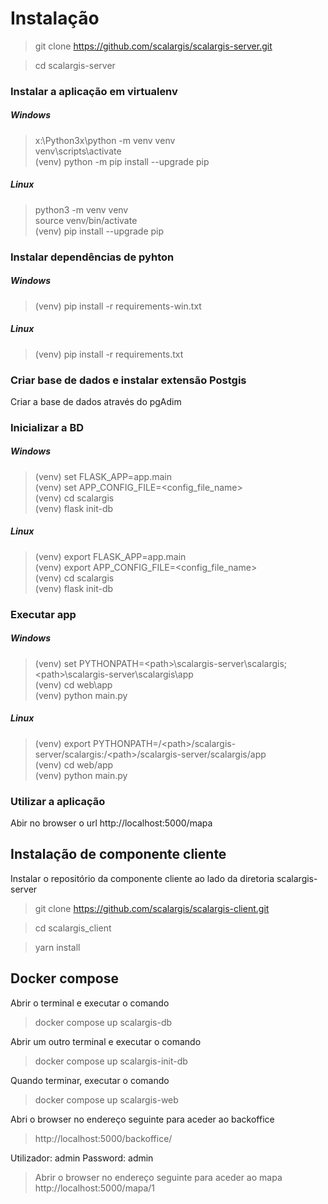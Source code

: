 # Instalação

> git clone https://github.com/scalargis/scalargis-server.git

> cd scalargis-server


### Instalar a aplicação em virtualenv

##### Windows 
> x:\Python3x\python -m venv venv  
> venv\scripts\activate  
> (venv) python -m pip install --upgrade pip

##### Linux
> python3 -m venv venv  
> source venv/bin/activate  
> (venv) pip install --upgrade pip

### Instalar dependências de pyhton

##### Windows
> (venv) pip install -r requirements-win.txt

##### Linux
> (venv) pip install -r requirements.txt

### Criar base de dados e instalar extensão Postgis  

Criar a base de dados através do pgAdim


### Inicializar a BD

##### Windows 
> (venv) set FLASK_APP=app.main  
> (venv) set APP_CONFIG_FILE=<config_file_name>    
> (venv) cd scalargis  
> (venv) flask init-db

##### Linux
> (venv) export FLASK_APP=app.main  
> (venv) export APP_CONFIG_FILE=<config_file_name>  
> (venv) cd scalargis  
> (venv) flask init-db  

### Executar app

##### Windows 
> (venv) set PYTHONPATH=\<path\>\scalargis-server\scalargis;\<path\>\scalargis-server\scalargis\app   
> (venv) cd web\app  
> (venv) python main.py

##### Linux
> (venv) export PYTHONPATH=/<path\>/scalargis-server/scalargis:/<path\>/scalargis-server/scalargis/app  
> (venv) cd web/app  
> (venv) python main.py

### Utilizar a aplicação
Abir no browser o url http://localhost:5000/mapa


## Instalação de componente cliente

Instalar o repositório da componente cliente ao lado da diretoria scalargis-server 

> git clone https://github.com/scalargis/scalargis-client.git

> cd scalargis_client

> yarn install


## Docker compose

Abrir o terminal e executar o comando

> docker compose up scalargis-db

Abrir um outro terminal e executar o comando

> docker compose up scalargis-init-db

Quando terminar, executar o comando

> docker compose up scalargis-web

Abri o browser no endereço seguinte para aceder ao backoffice

> http://localhost:5000/backoffice/

Utilizador: admin
Password: admin

> Abrir o browser no endereço seguinte para aceder ao mapa
http://localhost:5000/mapa/1


